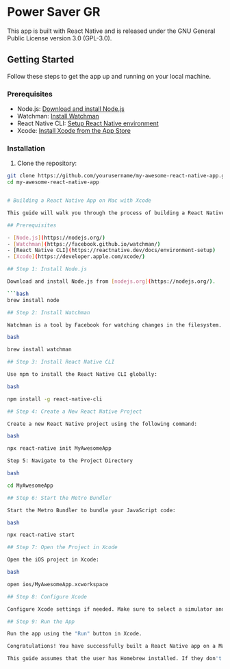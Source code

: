 # Power Saver GR

This app is built with React Native and is released under the GNU General Public License version 3.0 (GPL-3.0).

## Getting Started

Follow these steps to get the app up and running on your local machine.

### Prerequisites

- Node.js: [Download and install Node.js](https://nodejs.org/)
- Watchman: [Install Watchman](https://facebook.github.io/watchman/)
- React Native CLI: [Setup React Native environment](https://reactnative.dev/docs/environment-setup)
- Xcode: [Install Xcode from the App Store](https://developer.apple.com/xcode/)

### Installation

1. Clone the repository:

```bash
git clone https://github.com/yourusername/my-awesome-react-native-app.git
cd my-awesome-react-native-app


# Building a React Native App on Mac with Xcode

This guide will walk you through the process of building a React Native app on a Mac using Xcode. 

## Prerequisites

- [Node.js](https://nodejs.org/)
- [Watchman](https://facebook.github.io/watchman/)
- [React Native CLI](https://reactnative.dev/docs/environment-setup)
- [Xcode](https://developer.apple.com/xcode/)

## Step 1: Install Node.js

Download and install Node.js from [nodejs.org](https://nodejs.org/).

```bash
brew install node

## Step 2: Install Watchman

Watchman is a tool by Facebook for watching changes in the filesystem. Install it using Homebrew:

bash

brew install watchman

## Step 3: Install React Native CLI

Use npm to install the React Native CLI globally:

bash

npm install -g react-native-cli

## Step 4: Create a New React Native Project

Create a new React Native project using the following command:

bash

npx react-native init MyAwesomeApp

Step 5: Navigate to the Project Directory

bash

cd MyAwesomeApp

## Step 6: Start the Metro Bundler

Start the Metro Bundler to bundle your JavaScript code:

bash

npx react-native start

## Step 7: Open the Project in Xcode

Open the iOS project in Xcode:

bash

open ios/MyAwesomeApp.xcworkspace

## Step 8: Configure Xcode

Configure Xcode settings if needed. Make sure to select a simulator and build the app.

## Step 9: Run the App

Run the app using the "Run" button in Xcode.

Congratulations! You have successfully built a React Native app on a Mac with Xcode.

This guide assumes that the user has Homebrew installed. If they don't have it, they can install it by following the instructions on the [Homebrew website](https://brew.sh/). Feel free to modify the guide based on your specific requirements and include any additional steps or information that may be relevant to your project.
